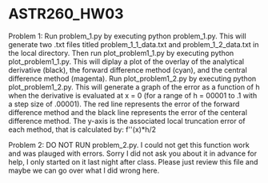 # ASTR260_HW03
Problem 1: 
Run problem_1.py by executing python problem_1.py. This will generate two .txt files titled problem_1_1_data.txt and problem_1_2_data.txt in the local directory. 
Then run plot_problem1_1.py by executing python plot_problem1_1.py. This will diplay a plot of the overlay of the analytical derivative (black), the forward difference method (cyan), and the central difference method (magenta). 
Run plot_problem1_2.py by executing python plot_problem1_2.py. This will generate a graph of the error as a function of h when the derivative is evaluated at x = 0 (for a range of h = 00001 to .1 with a step size of .00001). The red line represents the error of the forward difference method and the black line represents the error of the centeral difference method. The y-axis is the associated local truncation error of each method, that is calculated by: f''(x)*h/2

Problem 2:
DO NOT RUN problem_2.py. I could not get this function work and was plauged with errors. Sorry I did not ask you about it in advance for help, I only started on it last night after class. Please just review this file and maybe we can go over what I did wrong here. 
